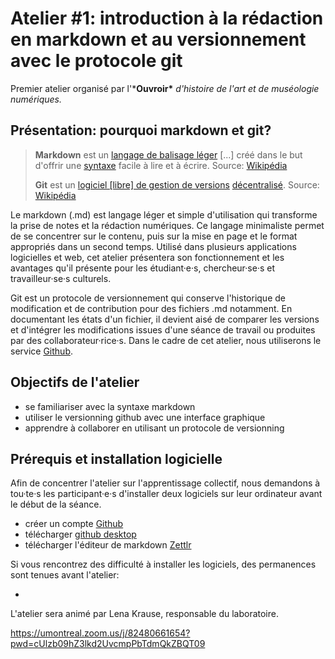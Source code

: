 # Atelier #1: introduction à la rédaction en markdown et au versionnement avec le protocole git

Premier atelier organisé par l'***Ouvroir\*** *d'histoire de l'art et de muséologie numériques.*

## Présentation: pourquoi markdown et git?

> **Markdown** est un [langage de balisage léger](https://fr.wikipedia.org/wiki/Langage_de_balisage_léger) [...] créé dans le but d'offrir une [syntaxe](https://fr.wikipedia.org/wiki/Syntaxe) facile à lire et à écrire.
> Source: [Wikipédia](https://fr.wikipedia.org/wiki/Markdown)
>
> **Git** est un [logiciel [libre] de gestion de versions](https://fr.wikipedia.org/wiki/Logiciel_de_gestion_de_versions) [décentralisé](https://fr.wikipedia.org/wiki/Gestion_de_versions#Gestion_de_versions_d.C3.A9centralis.C3.A9e).
> Source: [Wikipédia](https://fr.wikipedia.org/wiki/Git)

Le markdown (.md) est langage léger et simple d'utilisation qui transforme la prise de notes et la rédaction numériques. Ce langage minimaliste permet de se concentrer sur le contenu, puis sur la mise en page et le format appropriés dans un second temps. Utilisé dans plusieurs applications logicielles et web, cet atelier présentera son fonctionnement et les avantages qu'il présente pour les étudiant·e·s, chercheur·se·s et travailleur·se·s culturels. 

Git est un protocole de versionnement qui conserve l'historique de modification et de contribution pour des fichiers .md notamment. En documentant les états d'un fichier, il devient aisé de comparer les versions et d'intégrer les modifications issues d'une séance de travail ou produites par des collaborateur·rice·s. Dans le cadre de cet atelier, nous utiliserons le service [Github](https://github.com/).

## Objectifs de l'atelier

- se familiariser avec la syntaxe markdown
- utiliser le versionning github avec une interface graphique
- apprendre à collaborer en utilisant un protocole de versionning



## Prérequis et installation logicielle

Afin de concentrer l'atelier sur l'apprentissage collectif, nous demandons à tou·te·s les participant·e·s d'installer deux logiciels sur leur ordinateur avant le début de la séance.

- créer un compte [Github](https://github.com/)
- télécharger [github desktop](https://desktop.github.com/) 
- télécharger l'éditeur de markdown [Zettlr](https://www.zettlr.com/download)

Si vous rencontrez des difficulté à installer les logiciels, des permanences sont tenues avant l'atelier:

- 





L'atelier sera animé par Lena Krause, responsable du laboratoire.

https://umontreal.zoom.us/j/82480661654?pwd=cUlzb09hZ3lkd2UvcmpPbTdmQkZBQT09